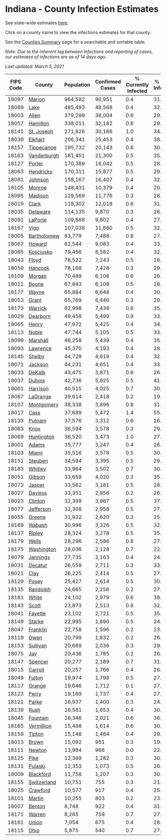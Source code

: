 # Indiana - County Infection Estimates

See state-wide estimates [here](/infections/us-in).

Click on a county name to view the infections estimates for that county.

See the [Counties Summary](/infections/summary-counties) page for a searchable and sortable table.

*Note: Due to the inherent lag between infections and reporting of cases, our estimates of infections are as of 14 days ago.*

*Last updated: March 5, 2021*

|   FIPS Code |                     County |   Population |   Confirmed Cases |   % Currently Infected |   % Total Infected |
|-------------|----------------------------|--------------|-------------------|------------------------|--------------------|
|       18097 |           [Marion](marion) |      964,582 |            90,951 |                    0.4 |               31.1 |
|       18089 |               [Lake](lake) |      485,493 |            48,568 |                    0.4 |               32.0 |
|       18003 |             [Allen](allen) |      379,299 |            36,004 |                    0.6 |               29.0 |
|       18057 |       [Hamilton](hamilton) |      338,011 |            32,182 |                    0.6 |               29.2 |
|       18141 |   [St. Joseph](st.-joseph) |      271,826 |            30,166 |                    1.0 |               34.1 |
|       18039 |         [Elkhart](elkhart) |      206,341 |            25,453 |                    0.4 |               38.6 |
|       18157 |   [Tippecanoe](tippecanoe) |      195,732 |            20,143 |                    0.8 |               30.5 |
|       18163 | [Vanderburgh](vanderburgh) |      181,451 |            21,300 |                    0.5 |               35.0 |
|       18127 |           [Porter](porter) |      170,389 |            16,042 |                    0.5 |               28.7 |
|       18063 |     [Hendricks](hendricks) |      170,311 |            15,877 |                    0.5 |               29.5 |
|       18081 |         [Johnson](johnson) |      158,167 |            16,407 |                    0.4 |               32.6 |
|       18105 |           [Monroe](monroe) |      148,431 |            10,379 |                    0.4 |               20.9 |
|       18095 |         [Madison](madison) |      129,569 |            11,776 |                    0.3 |               28.4 |
|       18019 |             [Clark](clark) |      118,302 |            12,018 |                    0.6 |               31.0 |
|       18035 |       [Delaware](delaware) |      114,135 |             9,870 |                    0.3 |               26.4 |
|       18091 |         [LaPorte](laporte) |      109,888 |             9,802 |                    0.4 |               27.4 |
|       18167 |               [Vigo](vigo) |      107,038 |            11,660 |                    0.5 |               32.5 |
|       18005 | [Bartholomew](bartholomew) |       83,779 |             7,488 |                    0.8 |               27.8 |
|       18067 |           [Howard](howard) |       82,544 |             9,083 |                    0.4 |               33.5 |
|       18085 |     [Kosciusko](kosciusko) |       79,456 |             8,582 |                    0.4 |               32.5 |
|       18043 |             [Floyd](floyd) |       78,522 |             7,243 |                    0.5 |               28.3 |
|       18059 |         [Hancock](hancock) |       78,168 |             7,428 |                    0.3 |               29.2 |
|       18109 |           [Morgan](morgan) |       70,489 |             6,106 |                    0.6 |               26.5 |
|       18011 |             [Boone](boone) |       67,843 |             6,109 |                    0.5 |               28.0 |
|       18177 |             [Wayne](wayne) |       65,884 |             6,648 |                    0.4 |               30.1 |
|       18053 |             [Grant](grant) |       65,769 |             6,446 |                    0.3 |               29.8 |
|       18173 |         [Warrick](warrick) |       62,998 |             7,438 |                    0.6 |               35.3 |
|       18029 |       [Dearborn](dearborn) |       49,458 |             5,499 |                    0.9 |               33.6 |
|       18065 |             [Henry](henry) |       47,972 |             5,425 |                    0.4 |               34.2 |
|       18113 |             [Noble](noble) |       47,744 |             5,105 |                    0.5 |               33.0 |
|       18099 |       [Marshall](marshall) |       46,258 |             5,439 |                    0.4 |               35.8 |
|       18093 |       [Lawrence](lawrence) |       45,370 |             4,193 |                    0.4 |               28.5 |
|       18145 |           [Shelby](shelby) |       44,729 |             4,619 |                    0.4 |               32.8 |
|       18071 |         [Jackson](jackson) |       44,231 |             4,651 |                    0.4 |               33.5 |
|       18033 |           [DeKalb](dekalb) |       43,475 |             3,871 |                    0.6 |               26.5 |
|       18037 |           [Dubois](dubois) |       42,736 |             5,925 |                    0.5 |               41.9 |
|       18061 |       [Harrison](harrison) |       40,515 |             4,025 |                    0.7 |               30.3 |
|       18087 |       [LaGrange](lagrange) |       39,614 |             2,418 |                    0.2 |               19.1 |
|       18107 |   [Montgomery](montgomery) |       38,338 |             3,896 |                    0.8 |               31.0 |
|       18017 |               [Cass](cass) |       37,689 |             5,472 |                    1.4 |               55.4 |
|       18133 |           [Putnam](putnam) |       37,576 |             3,312 |                    0.6 |               26.8 |
|       18083 |               [Knox](knox) |       36,594 |             3,578 |                    0.3 |               29.2 |
|       18069 |   [Huntington](huntington) |       36,520 |             3,473 |                    1.0 |               27.6 |
|       18001 |             [Adams](adams) |       35,777 |             3,247 |                    0.4 |               26.9 |
|       18103 |             [Miami](miami) |       35,516 |             3,578 |                    0.5 |               30.8 |
|       18151 |         [Steuben](steuben) |       34,594 |             3,395 |                    0.5 |               29.5 |
|       18183 |         [Whitley](whitley) |       33,964 |             3,502 |                    0.7 |               30.4 |
|       18051 |           [Gibson](gibson) |       33,659 |             4,020 |                    0.3 |               35.3 |
|       18073 |           [Jasper](jasper) |       33,562 |             3,181 |                    0.5 |               28.5 |
|       18027 |         [Daviess](daviess) |       33,351 |             2,856 |                    0.2 |               26.2 |
|       18023 |         [Clinton](clinton) |       32,399 |             3,967 |                    0.5 |               37.6 |
|       18077 |     [Jefferson](jefferson) |       32,308 |             2,958 |                    0.5 |               27.1 |
|       18055 |           [Greene](greene) |       31,922 |             2,620 |                    0.3 |               25.5 |
|       18169 |           [Wabash](wabash) |       30,996 |             3,326 |                    0.5 |               32.2 |
|       18137 |           [Ripley](ripley) |       28,324 |             3,278 |                    0.5 |               35.8 |
|       18179 |             [Wells](wells) |       28,296 |             2,586 |                    0.8 |               27.2 |
|       18175 |   [Washington](washington) |       28,036 |             2,128 |                    0.7 |               22.7 |
|       18079 |       [Jennings](jennings) |       27,735 |             2,163 |                    0.4 |               24.5 |
|       18031 |         [Decatur](decatur) |       26,559 |             2,711 |                    0.3 |               33.9 |
|       18021 |               [Clay](clay) |       26,225 |             2,414 |                    0.5 |               27.6 |
|       18129 |             [Posey](posey) |       25,427 |             2,614 |                    0.5 |               30.5 |
|       18135 |       [Randolph](randolph) |       24,665 |             2,256 |                    0.2 |               27.7 |
|       18181 |             [White](white) |       24,102 |             2,979 |                    0.6 |               38.5 |
|       18143 |             [Scott](scott) |       23,873 |             2,513 |                    0.8 |               32.1 |
|       18041 |         [Fayette](fayette) |       23,102 |             2,721 |                    0.5 |               35.8 |
|       18149 |           [Starke](starke) |       22,995 |             1,890 |                    0.5 |               24.8 |
|       18047 |       [Franklin](franklin) |       22,758 |             1,596 |                    0.2 |               23.0 |
|       18119 |               [Owen](owen) |       20,799 |             1,832 |                    0.2 |               26.3 |
|       18153 |       [Sullivan](sullivan) |       20,669 |             2,036 |                    0.3 |               29.6 |
|       18075 |                 [Jay](jay) |       20,436 |             1,785 |                    0.2 |               26.4 |
|       18147 |         [Spencer](spencer) |       20,277 |             2,189 |                    0.7 |               31.5 |
|       18015 |         [Carroll](carroll) |       20,257 |             1,766 |                    0.4 |               26.7 |
|       18049 |           [Fulton](fulton) |       19,974 |             1,798 |                    0.5 |               27.1 |
|       18117 |           [Orange](orange) |       19,646 |             1,712 |                    0.1 |               27.7 |
|       18123 |             [Perry](perry) |       19,169 |             1,737 |                    0.4 |               27.1 |
|       18121 |             [Parke](parke) |       16,937 |             1,400 |                    0.3 |               24.7 |
|       18139 |               [Rush](rush) |       16,581 |             1,653 |                    0.4 |               30.2 |
|       18045 |       [Fountain](fountain) |       16,346 |             2,021 |                    0.6 |               36.6 |
|       18165 |   [Vermillion](vermillion) |       15,498 |             1,614 |                    0.6 |               30.7 |
|       18159 |           [Tipton](tipton) |       15,148 |             1,484 |                    0.4 |               29.1 |
|       18013 |             [Brown](brown) |       15,092 |               951 |                    0.3 |               19.3 |
|       18111 |           [Newton](newton) |       13,984 |               966 |                    0.0 |               22.5 |
|       18125 |               [Pike](pike) |       12,389 |             1,282 |                    0.3 |               30.3 |
|       18131 |         [Pulaski](pulaski) |       12,353 |             1,073 |                    0.5 |               26.4 |
|       18009 |     [Blackford](blackford) |       11,758 |             1,207 |                    0.3 |               30.8 |
|       18155 | [Switzerland](switzerland) |       10,751 |               755 |                    0.3 |               21.2 |
|       18025 |       [Crawford](crawford) |       10,577 |               917 |                    0.4 |               25.7 |
|       18101 |           [Martin](martin) |       10,255 |               803 |                    0.2 |               23.4 |
|       18007 |           [Benton](benton) |        8,748 |               922 |                    0.4 |               31.9 |
|       18171 |           [Warren](warren) |        8,265 |               759 |                    0.7 |               27.3 |
|       18161 |             [Union](union) |        7,054 |               675 |                    0.4 |               28.8 |
|       18115 |               [Ohio](ohio) |        5,875 |               540 |                    0.7 |               27.5 |